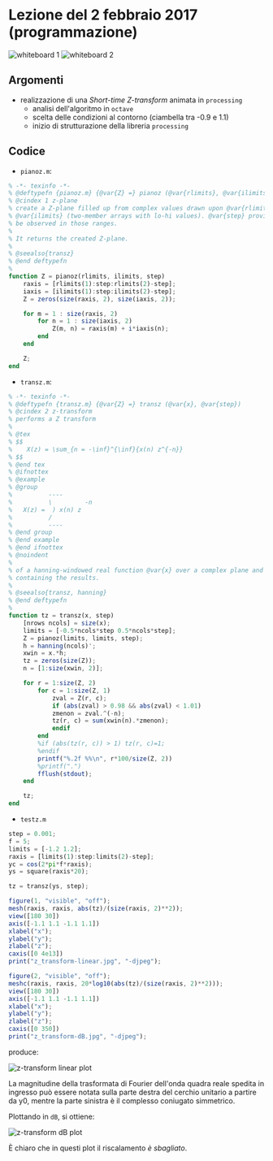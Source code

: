 # Lezione del 2 febbraio 2017 (programmazione)

![whiteboard 1](./BN_II_20170203_1.jpg)
![whiteboard 2](./BN_II_20170203_2.jpg)

## Argomenti

* realizzazione di una *Short-time Z-transform* animata in `processing`
  * analisi dell'algoritmo in `octave`
  * scelta delle condizioni al contorno (ciambella tra -0.9 e 1.1)
  * inizio di strutturazione della libreria `processing`

## Codice

* `pianoz.m`:

```octave
% -*- texinfo -*-
% @deftypefn {pianoz.m} {@var{Z} =} pianoz (@var{rlimits}, @var{ilimits}, @var{step})
% @cindex 1 z-plane
% create a Z-plane filled up from complex values drawn upon @var{rlimits} and
% @var{ilimits} (two-member arrays with lo-hi values). @var{step} provides the step to
% be observed in those ranges.
%
% It returns the created Z-plane.
%
% @seealso{transz}
% @end deftypefn
%
function Z = pianoz(rlimits, ilimits, step)
	raxis = [rlimits(1):step:rlimits(2)-step];
	iaxis = [ilimits(1):step:ilimits(2)-step];
	Z = zeros(size(raxis, 2), size(iaxis, 2));

	for m = 1 : size(raxis, 2)
		for n = 1 : size(iaxis, 2)
			Z(m, n) = raxis(m) + i*iaxis(n);
		end
	end

	Z;
end
```

* `transz.m`:

```octave
% -*- texinfo -*-
% @deftypefn {transz.m} {@var{Z} =} transz (@var{x}, @var{step})
% @cindex 2 z-transform
% performs a Z transform
%
% @tex
% $$
%    X(z) = \sum_{n = -\inf}^{\inf}{x(n) z^{-n}}
% $$
% @end tex
% @ifnottex
% @example
% @group
%          ----
%          \         -n
%   X(z) =  ) x(n) z
%          /
%          ----
% @end group
% @end example
% @end ifnottex
% @noindent
%
% of a hanning-windowed real function @var{x} over a complex plane and returns a matrix @var{Z}
% containing the results.
%
% @seealso{transz, hanning}
% @end deftypefn
%
function tz = transz(x, step)
	[nrows ncols] = size(x);
	limits = [-0.5*ncols*step 0.5*ncols*step];
	Z = pianoz(limits, limits, step);
	h = hanning(ncols)';
	xwin = x.*h;
	tz = zeros(size(Z));
	n = [1:size(xwin, 2)];

	for r = 1:size(Z, 2)
		for c = 1:size(Z, 1)
			zval = Z(r, c);
			if (abs(zval) > 0.98 && abs(zval) < 1.01)
			zmenon = zval.^(-n);
			tz(r, c) = sum(xwin(n).*zmenon);
			endif
		end
		%if (abs(tz(r, c)) > 1) tz(r, c)=1;
		%endif
		printf("%.2f %%\n", r*100/size(Z, 2))
		%printf(".")
		fflush(stdout);
	end

	tz;
end
```

* `testz.m`

```octave
step = 0.001;
f = 5;
limits = [-1.2 1.2];
raxis = [limits(1):step:limits(2)-step];
yc = cos(2*pi*f*raxis);
ys = square(raxis*20);

tz = transz(ys, step);

figure(1, "visible", "off");
mesh(raxis, raxis, abs(tz)/(size(raxis, 2)**2));
view([180 30])
axis([-1.1 1.1 -1.1 1.1])
xlabel("x");
ylabel("y");
zlabel("z");
caxis([0 4e13])
print("z_transform-linear.jpg", "-djpeg");

figure(2, "visible", "off");
meshc(raxis, raxis, 20*log10(abs(tz)/(size(raxis, 2)**2)));
view([180 30])
axis([-1.1 1.1 -1.1 1.1])
xlabel("x");
ylabel("y");
zlabel("z");
caxis([0 350])
print("z_transform-dB.jpg", "-djpeg");
```

produce:

![z-transform linear plot](./z_transform-linear.jpg)

La magnitudine della trasformata di Fourier dell'onda quadra reale spedita in ingresso può essere
notata sulla parte destra del cerchio unitario a partire da y0, mentre la
parte sinistra è il complesso coniugato simmetrico.

Plottando in `dB`, si ottiene:

![z-transform dB plot](./z_transform-dB.jpg)

È chiaro che in questi plot il riscalamento *è sbagliato*.
